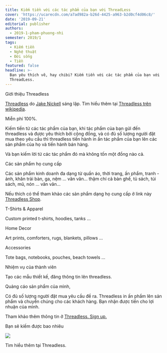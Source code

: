 ```yaml
---
title: Kiếm tiền với các tác phẩm của bạn với ThreadLess
cover: 'https://ucarecdn.com/a7ad982a-b26d-4425-a963-b2d0cf4d06c8/'
date: '2019-09-21'
editorial: publisher
authors:
  - 2019-1-pham-phuong-nhi
semester: 2019/1
tags:
  - Kiếm tiền
  - Nghệ thuật
  - Đời sống
  - Tiền
featured: false
headline: >-
  Bạn yêu thích vẽ, hay chibi? Kiếm tiền với các tác phẩm của bạn với
  ThreadLess.
---
```

Giới thiệu Threadless

[Threadless](https://www.threadless.com/) do [Jake Nickell](https://www.google.com.vn/search?q=Jake+Nickell&oq=Jake+Nickell&aqs=chrome..69i57&sourceid=chrome&ie=UTF-8) sáng lập. Tìm hiểu thêm tại [Threadless trên wikipedia](https://en.wikipedia.org/wiki/Threadless).



Miễn phí 100%.

Kiếm tiền từ các tác phẩm của bạn, khi tác phẩm của bạn gửi đến threadless và được yêu thích bởi cộng đồng, và có đủ số lượng người đặt mua theo yêu cầu thì threadless tiến hành in ấn tác phẩm của bạn lên các sản phẩm của họ và tiến hành bán hàng.

Và bạn kiếm lời từ các tác phẩm đó mà không tốn một đồng nào cả.



Các sản phẩm họ cung cấp

Các sản phẩm kinh doanh đa dạng từ quần áo, thời trang, ấn phẩm, tranh - ảnh, khăn trải bàn, ga, nệm … vân vân… thậm chí cả bàn ghế, tủ sách, túi sách, mũ, nón … vân vân…



Nếu thích có thể tham khảo các sản phẩm dạng họ cung cấp ở link này [Threadless Shop](https://www.threadless.com/shop/).



T-Shirts & Apparel

Custom printed t-shirts, hoodies, tanks …



Home Decor

Art prints, comforters, rugs, blankets, pillows …



Accessories

Tote bags, notebooks, pouches, beach towels …



Nhiệm vụ của thành viên

Tạo các mẫu thiết kế, đăng thông tin lên threadless.

Quảng cáo sản phẩm của mình,

Có đủ số lượng người đặt mua yêu cầu đề ra. Threadless in ấn phẩm lên sản phẩm và chuyển chúng cho các khách hàng. Bạn nhận được tiền cho lợi nhuận của mình.



Tham khảo thêm thông tin ở [Threadless. Sign up.](https://www.threadless.com/artist-shops/signup/art/pricing)



Bạn sẽ kiếm được bao nhiêu

![](https://ucarecdn.com/e5df93ec-d9b1-4ad7-a0fa-4ebcb855fa83/)

Tìm hiểu thêm tại Threadless.
